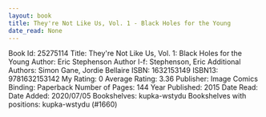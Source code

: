 ```yaml
---
layout: book
title: They're Not Like Us, Vol. 1 - Black Holes for the Young
date_read: None
---
```


Book Id: 25275114
Title: They're Not Like Us, Vol. 1: Black Holes for the Young
Author: Eric Stephenson
Author l-f: Stephenson, Eric
Additional Authors: Simon Gane, Jordie Bellaire
ISBN: 1632153149
ISBN13: 9781632153142
My Rating: 0
Average Rating: 3.36
Publisher: Image Comics
Binding: Paperback
Number of Pages: 144
Year Published: 2015
Date Read: 
Date Added: 2020/07/05
Bookshelves: kupka-wstydu
Bookshelves with positions: kupka-wstydu (#1660)

